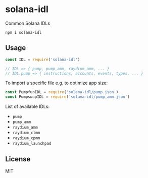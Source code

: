 # solana-idl

Common Solana IDLs

```
npm i solana-idl
```

## Usage

```js
const IDL = require('solana-idl')

// IDL => { pump, pump_amm, raydium_amm, ... }
// IDL.pump => { instructions, accounts, events, types, ... }
```

To import a specific file e.g. to optimize app size:

```js
const PumpfunIDL = require('solana-idl/pump.json')
const PumpswapIDL = require('solana-idl/pump_amm.json')
```

List of available IDLs:

- `pump`
- `pump_amm`
- `raydium_amm`
- `raydium_clmm`
- `raydium_cpmm`
- `raydium_launchpad`

## License

MIT
